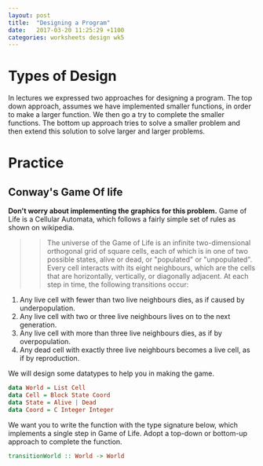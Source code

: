```yaml
---
layout: post
title:  "Designing a Program"
date:   2017-03-20 11:25:29 +1100
categories: worksheets design wk5
---
```


# Types of Design
In lectures we expressed two approaches for designing a program. The top down approach, assumes we have implemented smaller functions, in order to make a larger function. We then go a try to complete the smaller functions. The bottom up approach tries to solve a smaller problem and then extend this solution to solve larger and larger problems.

# Practice

## Conway's Game Of life
**Don't worry about implementing the graphics for this problem.**
Game of Life is a Cellular Automata, which follows a fairly simple set of rules as shown on wikipedia.

>> The universe of the Game of Life is an infinite two-dimensional orthogonal grid of square cells, each of which is in one of two possible states, alive or dead, or "populated" or "unpopulated". Every cell interacts with its eight neighbours, which are the cells that are horizontally, vertically, or diagonally adjacent. At each step in time, the following transitions occur:

>>
1. Any live cell with fewer than two live neighbours dies, as if caused by underpopulation.
2. Any live cell with two or three live neighbours lives on to the next generation.
3. Any live cell with more than three live neighbours dies, as if by overpopulation.
4. Any dead cell with exactly three live neighbours becomes a live cell, as if by reproduction.

We will design some datatypes to help you in making the game.

```haskell
data World = List Cell
data Cell = Block State Coord
data State = Alive | Dead
data Coord = C Integer Integer
```

We want you to write the function with the type signature below, which implements a single step in Game of Life. Adopt a top-down or bottom-up approach to complete the function.

```haskell
transitionWorld :: World -> World
```

